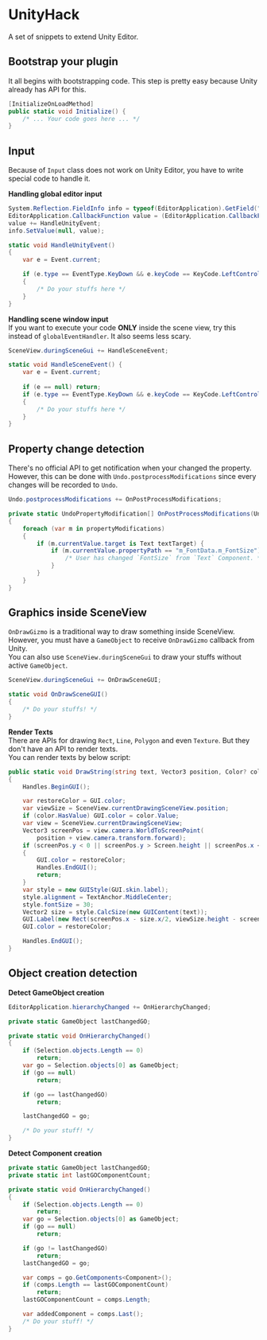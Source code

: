 UnityHack
====
A set of snippets to extend Unity Editor.


Bootstrap your plugin
----
It all begins with bootstrapping code. This step is pretty easy because Unity already has API for this.
```cs
[InitializeOnLoadMethod]
public static void Initialize() {
    /* ... Your code goes here ... */
}
```

Input
----
Because of `Input` class does not work on Unity Editor, you have to write special code to handle it.

__Handling global editor input__
```cs
System.Reflection.FieldInfo info = typeof(EditorApplication).GetField("globalEventHandler", System.Reflection.BindingFlags.Static | System.Reflection.BindingFlags.NonPublic);
EditorApplication.CallbackFunction value = (EditorApplication.CallbackFunction)info.GetValue(null);
value += HandleUnityEvent;
info.SetValue(null, value);
```
```cs
static void HandleUnityEvent()
{
    var e = Event.current;

    if (e.type == EventType.KeyDown && e.keyCode == KeyCode.LeftControl)
    {
        /* Do your stuffs here */
    }
}
```

__Handling scene window input__<br>
If you want to execute your code __ONLY__ inside the scene view, try this instead of `globalEventHandler`. It also seems less scary.
```cs
SceneView.duringSceneGui += HandleSceneEvent;
```
```cs
static void HandleSceneEvent() {
    var e = Event.current;
                
    if (e == null) return;
    if (e.type == EventType.KeyDown && e.keyCode == KeyCode.LeftControl)
    {
        /* Do your stuffs here */
    }
}
```


Property change detection
----
There's no official API to get notification when your changed the property. However, this can be done with `Undo.postprocessModifications` since every changes will be recorded to `Undo`.

```cs
Undo.postprocessModifications += OnPostProcessModifications;
```
```cs
private static UndoPropertyModification[] OnPostProcessModifications(UndoPropertyModification[] propertyModifications)
{
    foreach (var m in propertyModifications)
    {
        if (m.currentValue.target is Text textTarget) {
            if (m.currentValue.propertyPath == "m_FontData.m_FontSize") {
                /* User has changed `FontSize` from `Text` Component. */
            }
        }
    }
}
```

Graphics inside SceneView
----
`OnDrawGizmo` is a traditional way to draw something inside SceneView. However, you must have a `GameObject` to receive `OnDrawGizmo` callback from Unity.<br>
You can also use `SceneView.duringSceneGui` to draw your stuffs without active `GameObject`.

```cs
SceneView.duringSceneGui += OnDrawSceneGUI;
```
```cs
static void OnDrawSceneGUI()
{
    /* Do your stuffs! */
}
```

__Render Texts__<br>
There are APIs for drawing `Rect`, `Line`, `Polygon` and even `Texture`. But they don't have an API to render texts.<br>
You can render texts by below script:
```cs
public static void DrawString(string text, Vector3 position, Color? color = null, bool showTexture = true, int offsetY = 0)
{
    Handles.BeginGUI();

    var restoreColor = GUI.color;
    var viewSize = SceneView.currentDrawingSceneView.position;
    if (color.HasValue) GUI.color = color.Value;
    var view = SceneView.currentDrawingSceneView;
    Vector3 screenPos = view.camera.WorldToScreenPoint(
        position + view.camera.transform.forward);
    if (screenPos.y < 0 || screenPos.y > Screen.height || screenPos.x < 0 || screenPos.x > Screen.width || screenPos.z < 0)
    {
        GUI.color = restoreColor;
        Handles.EndGUI();
        return;
    }
    var style = new GUIStyle(GUI.skin.label);
    style.alignment = TextAnchor.MiddleCenter;
    style.fontSize = 30;
    Vector2 size = style.CalcSize(new GUIContent(text));
    GUI.Label(new Rect(screenPos.x - size.x/2, viewSize.height - screenPos.y - offsetY - size.y/2, size.x, size.y), text, style);
    GUI.color = restoreColor;

    Handles.EndGUI();
}
```

Object creation detection
----

__Detect GameObject creation__
```cs
EditorApplication.hierarchyChanged += OnHierarchyChanged;
```
```cs
private static GameObject lastChangedGO;

private static void OnHierarchyChanged()
{
    if (Selection.objects.Length == 0)
        return;
    var go = Selection.objects[0] as GameObject;
    if (go == null)
        return;

    if (go == lastChangedGO)
        return;

    lastChangedGO = go;

    /* Do your stuff! */ 
}
```

__Detect Component creation__
```cs
private static GameObject lastChangedGO;
private static int lastGOComponentCount;

private static void OnHierarchyChanged()
{
    if (Selection.objects.Length == 0)
        return;
    var go = Selection.objects[0] as GameObject;
    if (go == null)
        return;

    if (go != lastChangedGO)
        return;
    lastChangedGO = go;

    var comps = go.GetComponents<Component>();
    if (comps.Length == lastGOComponentCount)
        return;
    lastGOComponentCount = comps.Length;

    var addedComponent = comps.Last();
    /* Do your stuff! */ 
}
```